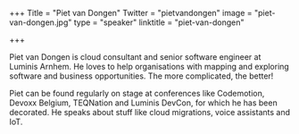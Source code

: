 +++
Title = "Piet van Dongen"
Twitter = "pietvandongen"
image = "piet-van-dongen.jpg"
type = "speaker"
linktitle = "piet-van-dongen"

+++

Piet van Dongen is cloud consultant and senior software engineer at Luminis Arnhem. He loves to help organisations with mapping and exploring software and business opportunities. The more complicated, the better!

Piet can be found regularly on stage at conferences like Codemotion, Devoxx Belgium, TEQNation and Luminis DevCon, for which he has been decorated. He speaks about stuff like cloud migrations, voice assistants and IoT.
